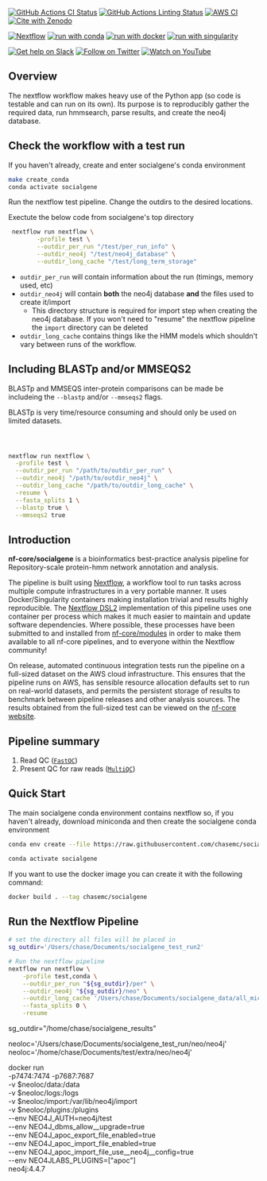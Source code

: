 [![GitHub Actions CI Status](https://github.com/nf-core/socialgene/workflows/nf-core%20CI/badge.svg)](https://github.com/nf-core/socialgene/actions?query=workflow%3A%22nf-core+CI%22)
[![GitHub Actions Linting Status](https://github.com/nf-core/socialgene/workflows/nf-core%20linting/badge.svg)](https://github.com/nf-core/socialgene/actions?query=workflow%3A%22nf-core+linting%22)
[![AWS CI](https://img.shields.io/badge/CI%20tests-full%20size-FF9900?labelColor=000000&logo=Amazon%20AWS)](https://nf-co.re/socialgene/results)
[![Cite with Zenodo](http://img.shields.io/badge/DOI-10.5281/zenodo.XXXXXXX-1073c8?labelColor=000000)](https://doi.org/10.5281/zenodo.XXXXXXX)

[![Nextflow](https://img.shields.io/badge/nextflow%20DSL2-%E2%89%A521.04.0-23aa62.svg?labelColor=000000)](https://www.nextflow.io/)
[![run with conda](http://img.shields.io/badge/run%20with-conda-3EB049?labelColor=000000&logo=anaconda)](https://docs.conda.io/en/latest/)
[![run with docker](https://img.shields.io/badge/run%20with-docker-0db7ed?labelColor=000000&logo=docker)](https://www.docker.com/)
[![run with singularity](https://img.shields.io/badge/run%20with-singularity-1d355c.svg?labelColor=000000)](https://sylabs.io/docs/)

[![Get help on Slack](http://img.shields.io/badge/slack-nf--core%20%23socialgene-4A154B?labelColor=000000&logo=slack)](https://nfcore.slack.com/channels/socialgene)
[![Follow on Twitter](http://img.shields.io/badge/twitter-%40nf__core-1DA1F2?labelColor=000000&logo=twitter)](https://twitter.com/nf_core)
[![Watch on YouTube](http://img.shields.io/badge/youtube-nf--core-FF0000?labelColor=000000&logo=youtube)](https://www.youtube.com/c/nf-core)

## Overview

The nextflow workflow makes heavy use of the Python app (so code is testable and can run on its own). Its purpose is to reproducibly gather the required data, run hmmsearch, parse results, and create the neo4j database.

## Check the workflow with a test run

If you haven't already, create and enter socialgene's conda environment

```bash
make create_conda
conda activate socialgene
```

Run the nextflow test pipeline. Change the outdirs to the desired locations.  

Exectute the below code from socialgene's top directory

```bash
 nextflow run nextflow \
        -profile test \
        --outdir_per_run "/test/per_run_info" \
        --outdir_neo4j "/test/neo4j_database" \
        --outdir_long_cache "/test/long_term_storage"

```

- `outdir_per_run` will contain information about the run (timings, memory used, etc)
- `outdir_neo4j` will contain **both** the neo4j database **and** the files used to create it/import
  - This directory structure is required for import step when creating the neo4j database. If you won't need to "resume" the nextflow pipeline the `import` directory can be deleted
- `outdir_long_cache` contains things like the HMM models which shouldn't vary between runs of the workflow.

## Including BLASTp and/or MMSEQS2

BLASTp and MMSEQS inter-protein comparisons can be made be includeing the `--blastp` and/or `--mmseqs2` flags.

BLASTp is very time/resource consuming and should only be used on limited datasets.

```bash



nextflow run nextflow \
  -profile test \
  --outdir_per_run "/path/to/outdir_per_run" \
  --outdir_neo4j "/path/to/outdir_neo4j" \
  --outdir_long_cache "/path/to/outdir_long_cache" \
  -resume \
  --fasta_splits 1 \
  --blastp true \
  --mmseqs2 true
```

## Introduction

<!-- TODO nf-core: Write a 1-2 sentence summary of what data the pipeline is for and what it does -->
**nf-core/socialgene** is a bioinformatics best-practice analysis pipeline for Repository-scale protein-hmm network annotation and analysis.

The pipeline is built using [Nextflow](https://www.nextflow.io), a workflow tool to run tasks across multiple compute infrastructures in a very portable manner. It uses Docker/Singularity containers making installation trivial and results highly reproducible. The [Nextflow DSL2](https://www.nextflow.io/docs/latest/dsl2.html) implementation of this pipeline uses one container per process which makes it much easier to maintain and update software dependencies. Where possible, these processes have been submitted to and installed from [nf-core/modules](https://github.com/nf-core/modules) in order to make them available to all nf-core pipelines, and to everyone within the Nextflow community!

<!-- TODO nf-core: Add full-sized test dataset and amend the paragraph below if applicable -->
On release, automated continuous integration tests run the pipeline on a full-sized dataset on the AWS cloud infrastructure. This ensures that the pipeline runs on AWS, has sensible resource allocation defaults set to run on real-world datasets, and permits the persistent storage of results to benchmark between pipeline releases and other analysis sources. The results obtained from the full-sized test can be viewed on the [nf-core website](https://nf-co.re/socialgene/results).

## Pipeline summary

<!-- TODO nf-core: Fill in short bullet-pointed list of the default steps in the pipeline -->

1. Read QC ([`FastQC`](https://www.bioinformatics.babraham.ac.uk/projects/fastqc/))
2. Present QC for raw reads ([`MultiQC`](http://multiqc.info/))

## Quick Start

The main socialgene conda environment contains nextflow so, if you haven't already, download miniconda and then create the socialgene conda environment

```bash
conda env create --file https://raw.githubusercontent.com/chasemc/socialgene/main/nextflow/python_environment.yml
```

```bash
conda activate socialgene
```

If you want to use the docker image you can create it with the following command:

```bash
docker build . --tag chasemc/socialgene
```

## Run the Nextflow Pipeline

```bash
# set the directory all files will be placed in 
sg_outdir='/Users/chase/Documents/socialgene_test_run2'

# Run the nextflow pipeline
nextflow run nextflow \
    -profile test,conda \
    --outdir_per_run "${sg_outdir}/per" \
    --outdir_neo4j "${sg_outdir}/neo" \
    --outdir_long_cache '/Users/chase/Documents/socialgene_data/all_micromonospora/socialgene_results/longy' \
    --fasta_splits 0 \
    -resume 
```

sg_outdir="/home/chase/socialgene_results"

neoloc='/Users/chase/Documents/socialgene_test_run/neo/neo4j'
neoloc='/home/chase/Documents/test/extra/neo/neo4j'

docker run \
    -p7474:7474 -p7687:7687 \
    -v $neoloc/data:/data \
    -v $neoloc/logs:/logs \
    -v $neoloc/import:/var/lib/neo4j/import \
    -v $neoloc/plugins:/plugins \
    --env NEO4J_AUTH=neo4j/test \
       --env NEO4J_dbms_allow__upgrade=true \
       --env NEO4J_apoc_export_file_enabled=true \
       --env NEO4J_apoc_import_file_enabled=true \
       --env NEO4J_apoc_import_file_use__neo4j__config=true \
       --env NEO4JLABS_PLUGINS=\[\"apoc\"\] \
     neo4j:4.4.7
